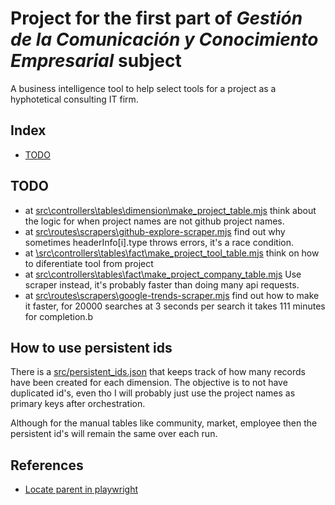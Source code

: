 # Project for the first part of *Gestión de la Comunicación y Conocimiento Empresarial* subject

A business intelligence tool to help select tools for a project as a hyphotetical consulting IT firm.

## Index

 - [TODO](#todo)

## TODO

 - at [src\controllers\tables\dimension\make_project_table.mjs](src\controllers\tables\dimension\make_project_table.mjs) think about the logic for when project names are not github project names.
 - at [src\routes\scrapers\github-explore-scraper.mjs](src\routes\scrapers\github-explore-scraper.mjs) find out why sometimes headerInfo[i].type throws errors, it's a race condition.
 - at [\src\controllers\tables\fact\make_project_tool_table.mjs](\src\controllers\tables\fact\make_project_tool_table.mjs) think on how to diferentiate tool from project
 - at [src\controllers\tables\fact\make_project_company_table.mjs](src\controllers\tables\fact\make_project_company_table.mjs) Use scraper instead, it's probably faster than doing many api requests.
 - at [src\routes\scrapers\google-trends-scraper.mjs](src\routes\scrapers\google-trends-scraper.mjs) find out how to make it faster, for 20000 searches at 3 seconds per search it takes 111 minutes for completion.b

## How to use persistent ids

There is a [src/persistent_ids.json](./src/persistent_ids.json) that keeps track of how many records have been created for each dimension. The objective is to not have duplicated id's, even tho I will probably just use the project names as primary keys after orchestration.

Although for the manual tables like community, market, employee then the persistent id's will remain the same over each run.

## References

 - [Locate parent in playwright](https://playwrightsolutions.com/how-do-you-locate-the-parent-of-an-element-with-playwright/)
